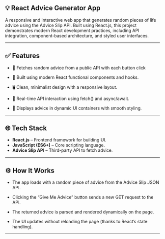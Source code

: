 ## 💡 React Advice Generator App
A responsive and interactive web app that generates random pieces of life advice using the Advice Slip API. Built using React.js, this project demonstrates modern React development practices, including API integration, component-based architecture, and styled user interfaces.

---

## ✅ Features

- 🎲 Fetches random advice from a public API with each button click

- 🚀 Built using modern React functional components and hooks.

- 🖥️ Clean, minimalist design with a responsive layout.

- 🔁 Real-time API interaction using fetch() and async/await.

- 💬 Displays advice in dynamic UI containers with smooth styling.

---

## 🌐 Tech Stack

- **React.js** – Frontend framework for building UI.
- **JavaScript (ES6+)** – Core scripting language.
- **Advice Slip API** – Third-party API to fetch advice.

---

## ⚙️ How It Works

- The app loads with a random piece of advice from the Advice Slip JSON API.

- Clicking the “Give Me Advice” button sends a new GET request to the API.
  
- The returned advice is parsed and rendered dynamically on the page.
  
- The UI updates without reloading the page (thanks to React’s state handling).

---
